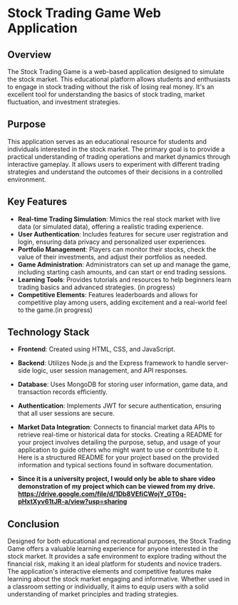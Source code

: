 

# Stock Trading Game Web Application

## Overview

The Stock Trading Game is a web-based application designed to simulate the stock market. This educational platform allows students and enthusiasts to engage in stock trading without the risk of losing real money. It's an excellent tool for understanding the basics of stock trading, market fluctuation, and investment strategies.

## Purpose

This application serves as an educational resource for students and individuals interested in the stock market. The primary goal is to provide a practical understanding of trading operations and market dynamics through interactive gameplay. It allows users to experiment with different trading strategies and understand the outcomes of their decisions in a controlled environment.

## Key Features

- **Real-time Trading Simulation**: Mimics the real stock market with live data (or simulated data), offering a realistic trading experience.
- **User Authentication**: Includes features for secure user registration and login, ensuring data privacy and personalized user experiences.
- **Portfolio Management**: Players can monitor their stocks, check the value of their investments, and adjust their portfolios as needed.
- **Game Administration**: Administrators can set up and manage the game, including starting cash amounts, and can start or end trading sessions.
- **Learning Tools**: Provides tutorials and resources to help beginners learn trading basics and advanced strategies. (in progress)
- **Competitive Elements**: Features leaderboards and allows for competitive play among users, adding excitement and a real-world feel to the game.(in progress)

## Technology Stack

- **Frontend**: Created using HTML, CSS, and JavaScript.
- **Backend**: Utilizes Node.js and the Express framework to handle server-side logic, user session management, and API responses.
- **Database**: Uses MongoDB for storing user information, game data, and transaction records efficiently.
- **Authentication**: Implements JWT for secure authentication, ensuring that all user sessions are secure.
- **Market Data Integration**: Connects to financial market data APIs to retrieve real-time or historical data for stocks.
Creating a README for your project involves detailing the purpose, setup, and usage of your application to guide others who might want to use or contribute to it. Here is a structured README for your project based on the provided information and typical sections found in software documentation.

- **Since it is a university project, I would only be able to share video demonstration of my project which can be viewed from my drive. https://drive.google.com/file/d/1Db8VEfiCWojY_GT0q-pHxtXyv61tJR-a/view?usp=sharing**

## Conclusion

Designed for both educational and recreational purposes, the Stock Trading Game offers a valuable learning experience for anyone interested in the stock market. It provides a safe environment to explore trading without the financial risk, making it an ideal platform for students and novice traders. The application's interactive elements and competitive features make learning about the stock market engaging and informative. Whether used in a classroom setting or individually, it aims to equip users with a solid understanding of market principles and trading strategies.
